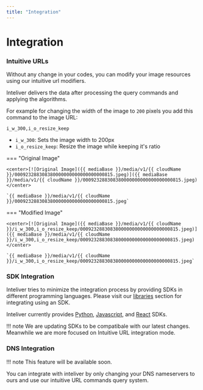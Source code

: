 ```yaml
---
title: "Integration"
---
```


# Integration


### Intuitive URLs

Without any change in your codes, you can modify your image resources using our intuitive url modifiers.

Inteliver delivers the data after processing the query commands and applying the algorithms.

For example for changing the width of the image to `200` pixels you add this command to the image URL:

```
i_w_300,i_o_resize_keep
```

- `i_w_300`: Sets the image width to 200px
- `i_o_resize_keep`: Resize the image while keeping it's ratio

=== "Original Image"

    <center>[![Original Image]({{ mediaBase }}/media/v1/{{ cloudName }}/000923288308380000000000000000000815.jpeg)]({{ mediaBase }}/media/v1/{{ cloudName }}/000923288308380000000000000000000815.jpeg)</center>
  
    `{{ mediaBase }}/media/v1/{{ cloudName }}/000923288308380000000000000000000815.jpeg`

=== "Modified Image"
  
    <center>[![Original Image]({{ mediaBase }}/media/v1/{{ cloudName }}/i_w_300,i_o_resize_keep/000923288308380000000000000000000815.jpeg)]({{ mediaBase }}/media/v1/{{ cloudName }}/i_w_300,i_o_resize_keep/000923288308380000000000000000000815.jpeg)</center>

    `{{ mediaBase }}/media/v1/{{ cloudName }}/i_w_300,i_o_resize_keep/000923288308380000000000000000000815.jpeg`

### SDK Integration

Inteliver tries to minimize the integration process by providing SDKs in different programming languages.
Please visit our [libraries](../libraries/index.md) section for integrating using an SDK.

Inteliver currently provides [Python](../libraries/python.md), [Javascript](../libraries/javascript.md), and [React](../libraries/react.md) SDKs.

!!! note
    We are updating SDKs to be compatibale with our latest changes. Meanwhile we are more focused on Intuitive URL integration mode.

### DNS Integration

!!! note
    This feature will be available soon.

You can integrate with inteliver by only changing your DNS nameservers to ours and use our intuitive 
URL commands query system.